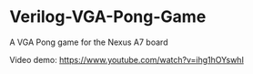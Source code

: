 # Verilog-VGA-Pong-Game
A VGA Pong game for the Nexus A7 board

Video demo: https://www.youtube.com/watch?v=ihg1hOYswhI
